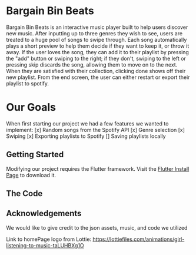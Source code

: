 # **Bargain Bin Beats**
Bargain Bin Beats is an interactive music player built to help users discover new music. After inputting up to three genres they wish to see, users are treated to a huge pool of songs to swipe through. Each song automatically plays a short preview to help them decide if they want to keep it, or throw it away. If the user loves the song, they can add it to their playlist by pressing the "add" button or swiping to the right; if they don't, swiping to the left or pressing skip discards the song, allowing them to move on to the next. When they are satisfied with their collection, clicking done shows off their new playlist. From the end screen, the user can either restart or export their playlist to spotify.

# Our Goals
When first starting our project we had a few features we wanted to implement:
[x] Random songs from the Spotify API
[x] Genre selection
[x] Swiping
[x] Exporting playlists to Spotify
[] Saving playlists locally

## Getting Started
Modifying our project requires the Flutter framework. Visit the [Flutter Install Page](https://docs.flutter.dev/get-started/install?gad_source=1&gclid=CjwKCAjwoa2xBhACEiwA1sb1BEl_EE9_hc6iC4FWZ_pqyJeOjE9lnMiZd5whcc7HBb6hdIsvJ3yMGBoCTZsQAvD_BwE&gclsrc=aw.ds) to download it.

## The Code


## Acknowledgements
We would like to give credit to the json assets, music, and code we utilized

Link to homePage logo from Lottie: https://lottiefiles.com/animations/girl-listening-to-music-taLUHBXg1O 


